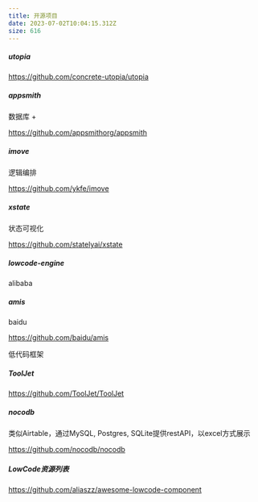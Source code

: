 ```yaml
---
title: 开源项目
date: 2023-07-02T10:04:15.312Z
size: 616
---
```

##### utopia

https://github.com/concrete-utopia/utopia 

##### appsmith

数据库 + 

https://github.com/appsmithorg/appsmith

##### imove

逻辑编排

https://github.com/ykfe/imove

##### xstate

状态可视化

https://github.com/statelyai/xstate

##### lowcode-engine

alibaba

##### amis

baidu

https://github.com/baidu/amis

低代码框架

##### ToolJet

https://github.com/ToolJet/ToolJet

##### nocodb

类似Airtable，通过MySQL, Postgres, SQLite提供restAPI，以excel方式展示

https://github.com/nocodb/nocodb

##### LowCode资源列表

https://github.com/aliaszz/awesome-lowcode-component
